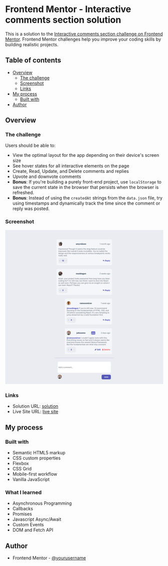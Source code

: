 # Frontend Mentor - Interactive comments section solution

This is a solution to the [Interactive comments section challenge on Frontend Mentor](https://www.frontendmentor.io/challenges/interactive-comments-section-iG1RugEG9). Frontend Mentor challenges help you improve your coding skills by building realistic projects. 

## Table of contents

- [Overview](#overview)
  - [The challenge](#the-challenge)
  - [Screenshot](#screenshot)
  - [Links](#links)
- [My process](#my-process)
  - [Built with](#built-with)
- [Author](#author)


## Overview

### The challenge

Users should be able to:

- View the optimal layout for the app depending on their device's screen size
- See hover states for all interactive elements on the page
- Create, Read, Update, and Delete comments and replies
- Upvote and downvote comments
- **Bonus**: If you're building a purely front-end project, use `localStorage` to save the current state in the browser that persists when the browser is refreshed.
- **Bonus**: Instead of using the `createdAt` strings from the `data.json` file, try using timestamps and dynamically track the time since the comment or reply was posted.

### Screenshot

![](image.png)


### Links

- Solution URL: [solution]([https://your-solution-url.com](https://www.frontendmentor.io/challenges/interactive-comments-section-iG1RugEG9/hub))
- Live Site URL: [live site]([https://your-live-site-url.com](https://seyi-amusan.github.io/interactive-comment-section/))

## My process

### Built with

- Semantic HTML5 markup
- CSS custom properties
- Flexbox
- CSS Grid
- Mobile-first workflow
- Vanilla JavaScript


### What I learned

- Asynchronous Programming
- Callbacks
- Promises
- Javascript Async/Await
- Custom Events
- DOM and Fetch API


## Author

- Frontend Mentor - [@yourusername](https://www.frontendmentor.io/profile/Seyi-Amusan)


